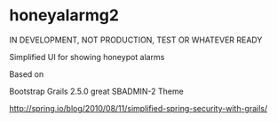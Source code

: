 # honeyalarmg2

IN DEVELOPMENT, NOT PRODUCTION, TEST OR WHATEVER READY

Simplified UI for showing honeypot alarms

Based on

Bootstrap
Grails 2.5.0
great SBADMIN-2 Theme

http://spring.io/blog/2010/08/11/simplified-spring-security-with-grails/